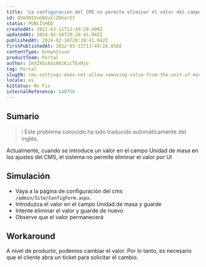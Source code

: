 ```yaml
---
title: 'La configuración del CMS no permite eliminar el valor del campo Unidad de Masa'
id: QVmSN1VuGQUiklZDkarEI
status: PUBLISHED
createdAt: 2022-03-11T13:49:28.490Z
updatedAt: 2024-02-16T20:28:41.042Z
publishedAt: 2024-02-16T20:28:41.042Z
firstPublishedAt: 2022-03-11T13:49:28.850Z
contentType: knownIssue
productTeam: Portal
author: 2mXZkbi0oi061KicTExNjo
tag: Portal
slugEN: cms-settings-does-not-allow-removing-value-from-the-unit-of-mass-field
locale: es
kiStatus: No Fix
internalReference: 540756
---
```


## Sumario

>ℹ️ Este problema conocido ha sido traducido automáticamente del inglés.


Actualmente, cuando se introduce un valor en el campo Unidad de masa en los ajustes del CMS, el sistema no permite eliminar el valor por UI



## Simulación


- Vaya a la página de configuración del cms `/admin/Site/ConfigForm.aspx`.
- Introduzca el valor en el campo Unidad de masa y guarde
- Intente eliminar el valor y guarde de nuevo
- Observe que el valor permanecerá



## Workaround


A nivel de producto, podemos cambiar el valor. Por lo tanto, es necesario que el cliente abra un ticket para solicitar el cambio.

